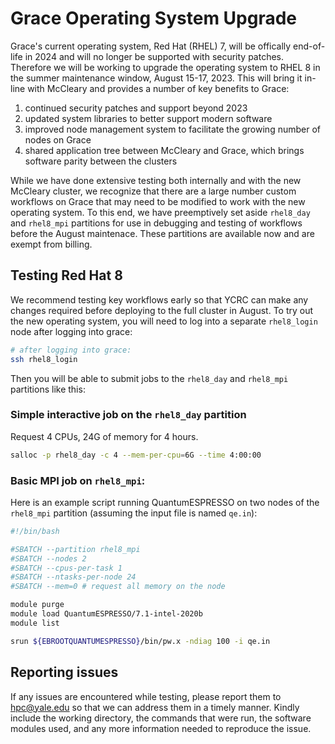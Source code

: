 # Grace Operating System Upgrade

Grace's current operating system, Red Hat (RHEL) 7, will be offically end-of-life in 2024 and will no longer be supported with security patches.
Therefore we will be working to upgrade the operating system to RHEL 8 in the summer maintenance window, August 15-17, 2023.
This will bring it in-line with McCleary and provides a number of key benefits to Grace:

1. continued security patches and support beyond 2023
2. updated system libraries to better support modern software
3. improved node management system to facilitate the growing number of nodes on Grace
4. shared application tree between McCleary and Grace, which brings software parity between the clusters

While we have done extensive testing both internally and with the new McCleary cluster, we recognize that there are a large number custom workflows on Grace that may need to be modified to work with the new operating system. 
To this end, we have preemptively set aside `rhel8_day` and `rhel8_mpi` partitions for use in debugging and testing of workflows before the August maintenace.
These partitions are available now and are exempt from billing.


## Testing Red Hat 8
We recommend testing key workflows early so that YCRC can make any changes required before deploying to the full cluster in August.
To try out the new operating system, you will need to log into a separate `rhel8_login` node after logging into grace:

```sh
# after logging into grace:
ssh rhel8_login
```

Then you will be able to submit jobs to the `rhel8_day` and `rhel8_mpi` partitions like this:


### Simple interactive job on the `rhel8_day` partition

Request 4 CPUs, 24G of memory for 4 hours. 

```sh
salloc -p rhel8_day -c 4 --mem-per-cpu=6G --time 4:00:00
```

### Basic MPI job on `rhel8_mpi`:

Here is an example script running QuantumESPRESSO on two nodes of the `rhel8_mpi` partition (assuming the input file is named `qe.in`):

```sh
#!/bin/bash

#SBATCH --partition rhel8_mpi
#SBATCH --nodes 2
#SBATCH --cpus-per-task 1
#SBATCH --ntasks-per-node 24
#SBATCH --mem=0 # request all memory on the node

module purge
module load QuantumESPRESSO/7.1-intel-2020b
module list

srun ${EBROOTQUANTUMESPRESSO}/bin/pw.x -ndiag 100 -i qe.in

```

## Reporting issues

If any issues are encountered while testing, please report them to [hpc@yale.edu](mailto:hpc@yale.edu) so that we can address them in a timely manner.
Kindly include the working directory, the commands that were run, the software modules used, and any more information needed to reproduce the issue.

